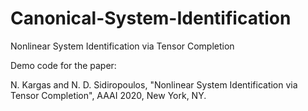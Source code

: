 # Canonical-System-Identification
Nonlinear System Identification via Tensor Completion

Demo code for the paper:

N. Kargas and N. D. Sidiropoulos, "Nonlinear System Identification via Tensor Completion", AAAI 2020, New York, NY.
